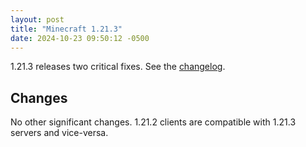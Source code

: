 ```yaml
---
layout: post
title: "Minecraft 1.21.3"
date: 2024-10-23 09:50:12 -0500
---
```


1.21.3 releases two critical fixes. See the [changelog](https://www.minecraft.net/en-us/article/minecraft-java-edition-1-21-3).

## Changes

No other significant changes. 1.21.2 clients are compatible with 1.21.3 servers and vice-versa.

